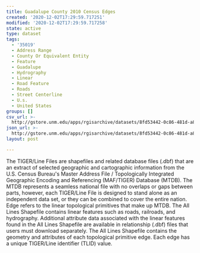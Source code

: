 ```yaml
---
title: Guadalupe County 2010 Census Edges
created: '2020-12-02T17:29:59.717251'
modified: '2020-12-02T17:29:59.717258'
state: active
type: dataset
tags:
  - '35019'
  - Address Range
  - County Or Equivalent Entity
  - Feature
  - Guadalupe
  - Hydrography
  - Linear
  - Road Feature
  - Roads
  - Street Centerline
  - U.s.
  - United States
groups: []
csv_url: >-
  http://gstore.unm.edu/apps/rgisarchive/datasets/8fd53442-0c86-481d-a873-c3bd86551425/tl_2010_35019_edges.derived.csv
json_url: >-
  http://gstore.unm.edu/apps/rgisarchive/datasets/8fd53442-0c86-481d-a873-c3bd86551425/tl_2010_35019_edges.derived.json
layout: post

---
```

The TIGER/Line Files are shapefiles and related database files (.dbf) that are an extract of selected geographic and cartographic information from the U.S. Census Bureau's Master Address File / Topologically Integrated Geographic Encoding and Referencing (MAF/TIGER) Database (MTDB).  The MTDB represents a seamless national file with no overlaps or gaps between parts, however, each TIGER/Line File is designed to stand alone as an independent data set, or they can be combined to cover the entire nation.  Edge refers to the linear topological primitives that make up MTDB.  The All Lines Shapefile contains linear features such as roads, railroads, and hydrography.  Additional attribute data associated with the linear features found in the All Lines Shapefile are available in relationship (.dbf) files that users must download separately.  The All Lines Shapefile contains the geometry and attributes of each topological primitive edge.  Each edge has a unique TIGER/Line identifier (TLID) value.  

